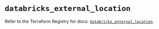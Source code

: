 # `databricks_external_location`

Refer to the Terraform Registry for docs: [`databricks_external_location`](https://registry.terraform.io/providers/databricks/databricks/1.49.0/docs/resources/external_location).
